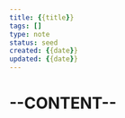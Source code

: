 ```yaml
---
title: {{title}}
tags: []
type: note
status: seed
created: {{date}}
updated: {{date}}
---
```


# --CONTENT--
